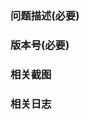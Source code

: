<!--
请根据以下模版提issue，不提供必要信息的issue将直接关闭
日志文件在proxyee-down安装目录/main/log文件夹里
-->
### 问题描述(必要)
### 版本号(必要)
### 相关截图
### 相关日志